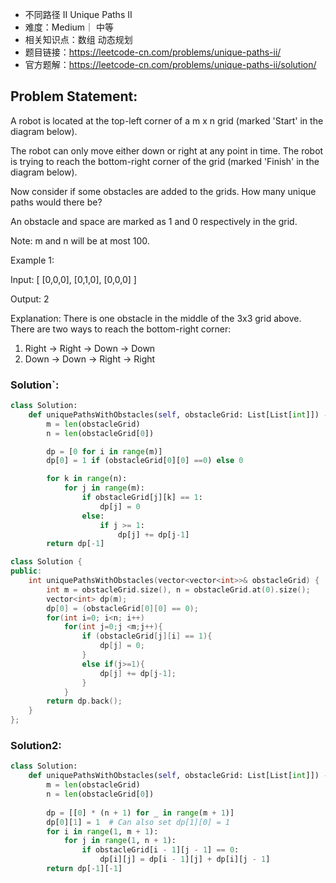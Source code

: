 * 不同路径 II Unique Paths II
* 难度：Medium｜ 中等
* 相关知识点：数组 动态规划
* 题目链接：https://leetcode-cn.com/problems/unique-paths-ii/
* 官方题解：https://leetcode-cn.com/problems/unique-paths-ii/solution/

## Problem Statement:

A robot is located at the top-left corner of a m x n grid (marked 'Start' in the diagram below).

The robot can only move either down or right at any point in time. The robot is trying to reach the bottom-right corner of the grid (marked 'Finish' in the diagram below).

Now consider if some obstacles are added to the grids. How many unique paths would there be?

An obstacle and space are marked as 1 and 0 respectively in the grid.

Note: m and n will be at most 100.

Example 1:

Input:
[
  [0,0,0],
  [0,1,0],
  [0,0,0]
]

Output: 2

Explanation:
There is one obstacle in the middle of the 3x3 grid above.
There are two ways to reach the bottom-right corner:
1. Right -> Right -> Down -> Down
2. Down -> Down -> Right -> Right

### Solution`:
```python
class Solution:
    def uniquePathsWithObstacles(self, obstacleGrid: List[List[int]]) -> int:
        m = len(obstacleGrid)
        n = len(obstacleGrid[0])

        dp = [0 for i in range(m)]
        dp[0] = 1 if (obstacleGrid[0][0] ==0) else 0

        for k in range(n):
            for j in range(m):
                if obstacleGrid[j][k] == 1:
                    dp[j] = 0
                else:
                    if j >= 1:
                        dp[j] += dp[j-1]
        return dp[-1]
```

```c++
class Solution {
public:
    int uniquePathsWithObstacles(vector<vector<int>>& obstacleGrid) {
        int m = obstacleGrid.size(), n = obstacleGrid.at(0).size();
        vector<int> dp(m);
        dp[0] = (obstacleGrid[0][0] == 0);
        for(int i=0; i<n; i++)
            for(int j=0;j <m;j++){
                if (obstacleGrid[j][i] == 1){
                    dp[j] = 0;
                }
                else if(j>=1){
                    dp[j] += dp[j-1];
                }
            }
        return dp.back();
    }
};
```

### Solution2:
```python
class Solution:
    def uniquePathsWithObstacles(self, obstacleGrid: List[List[int]]) -> int:
        m = len(obstacleGrid)
        n = len(obstacleGrid[0])
        
        dp = [[0] * (n + 1) for _ in range(m + 1)]
        dp[0][1] = 1  # Can also set dp[1][0] = 1
        for i in range(1, m + 1):
            for j in range(1, n + 1):
                if obstacleGrid[i - 1][j - 1] == 0:
                    dp[i][j] = dp[i - 1][j] + dp[i][j - 1]
        return dp[-1][-1]
```

